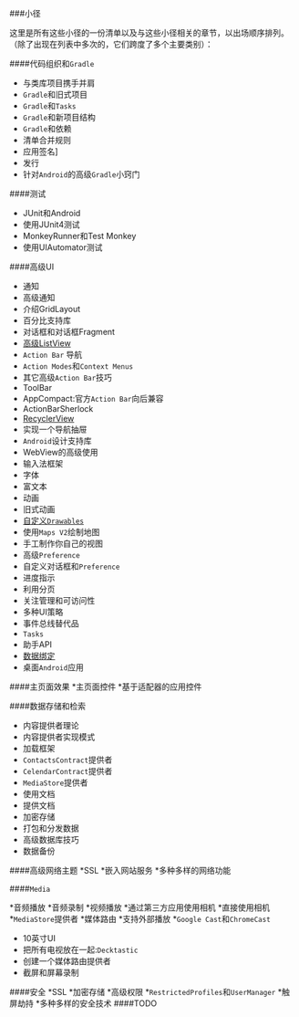 ###小径

这里是所有这些小径的一份清单以及与这些小径相关的章节，以出场顺序排列。（除了出现在列表中多次的，它们跨度了多个主要类别）：

####代码组织和`Gradle`
* 与类库项目携手并肩
* `Gradle`和旧式项目
* `Gradle`和`Tasks`
* `Gradle`和新项目结构
* `Gradle`和依赖
* 清单合并规则
* 应用签名]
* 发行
* 针对`Android`的高级`Gradle`小窍门

####测试
* JUnit和Android
* 使用JUnit4测试
* MonkeyRunner和Test Monkey
* 使用UIAutomator测试

####高级UI
* 通知
* 高级通知
* 介绍GridLayout
* 百分比支持库
* 对话框和对话框Fragment
* [高级ListView](https://github.com/jinyulei0710/The-Busy-Coder-s-Guide-to-Android-Development/tree/master/AdvancedListViews)
* `Action Bar` 导航
* `Action Modes`和`Context Menus`
* 其它高级`Action Bar`技巧
* ToolBar
* AppCompact:官方`Action Bar`向后兼容
* ActionBarSherlock
* [RecyclerView](https://github.com/jinyulei0710/The-Busy-Coder-s-Guide-to-Android-Development/tree/master/RecyclerView)
* 实现一个导航抽屉
* `Android`设计支持库
* WebView的高级使用
* 输入法框架
* 字体
* 富文本
* 动画
* 旧式动画
* [自定义`Drawables`](https://github.com/jinyulei0710/The-Busy-Coder-s-Guide-to-Android-Development/tree/master/CustomDrawables)
* 使用`Maps V2`绘制地图
* 手工制作你自己的视图
* 高级`Preference`
* 自定义对话框和`Preference`
* 进度指示
* 利用分页
* 关注管理和可访问性
* 多种UI策略
* 事件总线替代品
* `Tasks`
* 助手API
* [数据绑定](https://github.com/jinyulei0710/The-Busy-Coder-s-Guide-to-Android-Development/tree/master/TheDataBindingFramework)
* 桌面`Android`应用

####主页面效果
*主页面控件
*基于适配器的应用控件

####数据存储和检索
* 内容提供者理论
* 内容提供者实现模式
* 加载框架
* `ContactsContract`提供者
* `CelendarContract`提供者
* `MediaStore`提供者
* 使用文档
* 提供文档
* 加密存储
* 打包和分发数据
* 高级数据库技巧
* 数据备份

####高级网络主题
*SSL
*嵌入网站服务
*多种多样的网络功能

####`Media`

*音频播放
*音频录制
*视频播放
*通过第三方应用使用相机
*直接使用相机
*`MediaStore`提供者
*媒体路由
*支持外部播放
*`Google Cast`和`ChromeCast`
* 10英寸UI
* 把所有电视放在一起:`Decktastic`
* 创建一个媒体路由提供者
* 截屏和屏幕录制

####安全
*SSL
*加密存储
*高级权限
*`RestrictedProfiles`和`UserManager`
*触屏劫持
*多种多样的安全技术
####TODO
